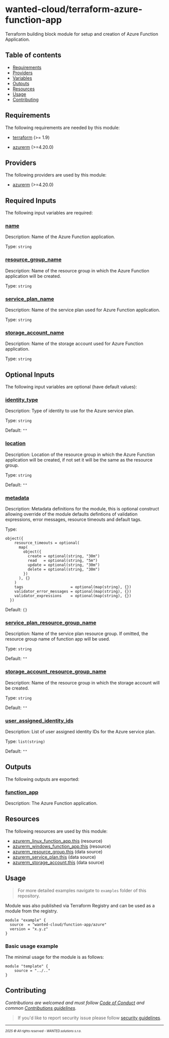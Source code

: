 <!-- BEGIN_TF_DOCS -->
# wanted-cloud/terraform-azure-function-app

Terraform building block module for setup and creation of Azure Function Application.

## Table of contents

- [Requirements](#requirements)
- [Providers](#providers)
- [Variables](#inputs)
- [Outputs](#outputs)
- [Resources](#resources)
- [Usage](#usage)
- [Contributing](#contributing)

## Requirements

The following requirements are needed by this module:

- <a name="requirement_terraform"></a> [terraform](#requirement\_terraform) (>= 1.9)

- <a name="requirement_azurerm"></a> [azurerm](#requirement\_azurerm) (>=4.20.0)

## Providers

The following providers are used by this module:

- <a name="provider_azurerm"></a> [azurerm](#provider\_azurerm) (>=4.20.0)

## Required Inputs

The following input variables are required:

### <a name="input_name"></a> [name](#input\_name)

Description: Name of the Azure Function application.

Type: `string`

### <a name="input_resource_group_name"></a> [resource\_group\_name](#input\_resource\_group\_name)

Description: Name of the resource group in which the Azure Function application will be created.

Type: `string`

### <a name="input_service_plan_name"></a> [service\_plan\_name](#input\_service\_plan\_name)

Description: Name of the service plan used for Azure Function application.

Type: `string`

### <a name="input_storage_account_name"></a> [storage\_account\_name](#input\_storage\_account\_name)

Description: Name of the storage account used for Azure Function application.

Type: `string`

## Optional Inputs

The following input variables are optional (have default values):

### <a name="input_identity_type"></a> [identity\_type](#input\_identity\_type)

Description: Type of identity to use for the Azure service plan.

Type: `string`

Default: `""`

### <a name="input_location"></a> [location](#input\_location)

Description: Location of the resource group in which the Azure Function application will be created, if not set it will be the same as the resource group.

Type: `string`

Default: `""`

### <a name="input_metadata"></a> [metadata](#input\_metadata)

Description: Metadata definitions for the module, this is optional construct allowing override of the module defaults defintions of validation expressions, error messages, resource timeouts and default tags.

Type:

```hcl
object({
    resource_timeouts = optional(
      map(
        object({
          create = optional(string, "30m")
          read   = optional(string, "5m")
          update = optional(string, "30m")
          delete = optional(string, "30m")
        })
      ), {}
    )
    tags                     = optional(map(string), {})
    validator_error_messages = optional(map(string), {})
    validator_expressions    = optional(map(string), {})
  })
```

Default: `{}`

### <a name="input_service_plan_resource_group_name"></a> [service\_plan\_resource\_group\_name](#input\_service\_plan\_resource\_group\_name)

Description: Name of the service plan resource group. If omitted, the resource group name of function app will be used.

Type: `string`

Default: `""`

### <a name="input_storage_account_resource_group_name"></a> [storage\_account\_resource\_group\_name](#input\_storage\_account\_resource\_group\_name)

Description: Name of the resource group in which the storage account will be created.

Type: `string`

Default: `""`

### <a name="input_user_assigned_identity_ids"></a> [user\_assigned\_identity\_ids](#input\_user\_assigned\_identity\_ids)

Description: List of user assigned identity IDs for the Azure service plan.

Type: `list(string)`

Default: `""`

## Outputs

The following outputs are exported:

### <a name="output_function_app"></a> [function\_app](#output\_function\_app)

Description: The Azure Function application.

## Resources

The following resources are used by this module:

- [azurerm_linux_function_app.this](https://registry.terraform.io/providers/hashicorp/azurerm/latest/docs/resources/linux_function_app) (resource)
- [azurerm_windows_function_app.this](https://registry.terraform.io/providers/hashicorp/azurerm/latest/docs/resources/windows_function_app) (resource)
- [azurerm_resource_group.this](https://registry.terraform.io/providers/hashicorp/azurerm/latest/docs/data-sources/resource_group) (data source)
- [azurerm_service_plan.this](https://registry.terraform.io/providers/hashicorp/azurerm/latest/docs/data-sources/service_plan) (data source)
- [azurerm_storage_account.this](https://registry.terraform.io/providers/hashicorp/azurerm/latest/docs/data-sources/storage_account) (data source)

## Usage

> For more detailed examples navigate to `examples` folder of this repository.

Module was also published via Terraform Registry and can be used as a module from the registry.

```hcl
module "example" {
  source  = "wanted-cloud/function-app/azure"
  version = "x.y.z"
}
```

### Basic usage example

The minimal usage for the module is as follows:

```hcl
module "template" {
    source = "../.."
}
```
## Contributing

_Contributions are welcomed and must follow [Code of Conduct](https://github.com/wanted-cloud/.github?tab=coc-ov-file) and common [Contributions guidelines](https://github.com/wanted-cloud/.github/blob/main/docs/CONTRIBUTING.md)._

> If you'd like to report security issue please follow [security guidelines](https://github.com/wanted-cloud/.github?tab=security-ov-file).
---
<sup><sub>_2025 &copy; All rights reserved - WANTED.solutions s.r.o._</sub></sup>
<!-- END_TF_DOCS -->
